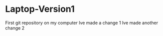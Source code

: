 # Laptop-Version1
First git repository on my computer
Ive made a change 1
Ive made another change 2
